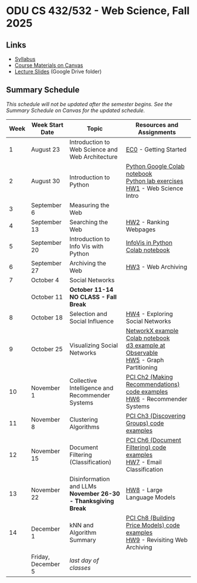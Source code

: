 # ODU CS 432/532 - Web Science, Fall 2025

## Links

* [Syllabus](syllabus.md)
* [Course Materials on Canvas](https://canvas.odu.edu/courses/161653/modules)
* [Lecture Slides](https://drive.google.com/drive/u/1/folders/15aiAezMGhnHdVwOO6qDqVyDn1JxHPd5o) (Google  Drive folder)

## Summary Schedule

*This schedule will not be updated after the semester begins. See the Summary Schedule on Canvas for the updated schedule.*

|Week |Week Start Date|Topic|Resources and Assignments|
|---|---|---|---|
|1|August 23|Introduction to Web Science and Web Architecture|[EC0](getting-started/README.md) - Getting Started
|2|August 30|Introduction to Python|[Python Google Colab notebook](https://github.com/odu-cs432-websci/public/blob/main/432_Python.ipynb)<br/>[Python lab exercises](https://github.com/odu-cs432-websci/public/blob/main/432_Python_lab.ipynb)<br/>[HW1](HW1-intro.md) - Web Science Intro
|3|September 6|Measuring the Web |
|4|September 13|Searching the Web|[HW2](HW2-search.md) - Ranking Webpages|
|5|September 20|Introduction to Info Vis with Python|[InfoVis in Python Colab notebook](https://github.com/odu-cs432-websci/public/blob/main/432_InfoVis_Python.ipynb)|
|6|September 27|Archiving the Web|[HW3](HW3-archive.md) - Web Archiving|
|7|October 4|Social Networks|
| |October 11|**October 11-14 NO CLASS - Fall Break**
|8|October 18|Selection and Social Influence|[HW4](HW4-archive-p2.md) - Exploring Social Networks|
|9|October 25|Visualizing Social Networks|[NetworkX example Colab notebook](https://github.com/odu-cs432-websci/public/blob/main/432_NetworkX_example.ipynb)<br/>[d3 example at Observable](https://observablehq.com/d/8d10ff62d3c3b984)<br/>[HW5](HW5-graph.md) - Graph Partitioning|
|10|November 1|Collective Intelligence and Recommender Systems|[PCI Ch2 (Making Recommendations) code examples](https://github.com/odu-cs432-websci/public/blob/main/432_PCI_Ch02.ipynb)<br/>[HW6](HW6-recommend.md) - Recommender Systems|
|11|November 8|Clustering Algorithms|[PCI Ch3 (Discovering Groups) code examples](https://github.com/odu-cs432-websci/public/blob/main/432_PCI_Ch03.ipynb)|
|12|November 15|Document Filtering (Classification)|[PCI Ch6 (Document Filtering) code examples](https://github.com/odu-cs432-websci/public/blob/main/432_PCI_Ch06.ipynb)<br/>[HW7](HW7-classify.md) - Email Classification|
|13|November 22|Disinformation and LLMs <br/>**November 26-30 - Thanksgiving Break**|[HW8](HW8-LLM.md) - Large Language Models|
|14|December 1|kNN and Algorithm Summary|[PCI Ch8 (Building Price Models) code examples](https://github.com/odu-cs432-websci/public/blob/main/432_PCI_Ch08.ipynb)<br/>[HW9](HW9-archive-p3.md) - Revisiting Web Archiving|
|| Friday, December 5|*last day of classes*